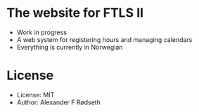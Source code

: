 The website for FTLS II
=======================

* Work in progress
* A web system for registering hours and managing calendars
* Everything is currently in Norwegian

License
=======

* License: MIT
* Author: Alexander F Rødseth
